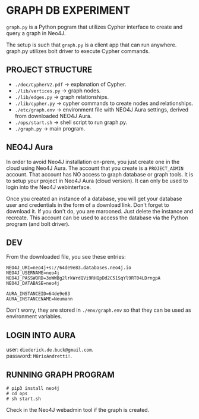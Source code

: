 # GRAPH DB EXPERIMENT

`graph.py` is a Python pogram that utilizes Cypher interface to create and query a graph in Neo4J.

The setup is such that `graph.py` is a client app that can run anywhere.
graph.py utilizes bolt driver to execute Cypher commands.


## PROJECT STRUCTURE
* `./doc/CypherV2.pdf` -> explanation of Cypher.  
* `./lib/vertices.py` -> graph nodes.  
* `./lib/edges.py` -> graph relationships.  
* `./lib/cypher.py` -> cypher commands to create nodes and relationships.  
* `./etc/graph.env` -> environment file with NEO4J Aura settings, derived from downloaded NEO4J Aura.  
* `./ops/start.sh` -> shell script to run graph.py.  
* `./graph.py` -> main program.  


## NEO4J Aura
In order to avoid Neo4J installation on-prem, you just create one in the cloud using Neo4J Aura. The account that you create is a `PROJECT_ADMIN` account. That account has NO access to graph database or graph tools. It is to setup your project in Neo4J Aura (cloud version). It can only be used to login into the Neo4J webinterface.

Once you created an instance of a database, you will get your database user and credentials in the form of a download link. Don't forget to download it. If you don't do, you are marooned. Just delete the instance and recreate. This account can be used to access the database via the Python program (and bolt driver).


## DEV
From the downloaded file, you see these entries:

```
NEO4J_URI=neo4j+s://64de9e83.databases.neo4j.io
NEO4J_USERNAME=neo4j
NEO4J_PASSWORD=3oWWBg2lrkWrdQVi9RHQpDd2C51SqYl9RT04LDrngpA
NEO4J_DATABASE=neo4j

AURA_INSTANCEID=64de9e83
AURA_INSTANCENAME=Neumann
```

Don't worry, they are stored in `./env/graph.env` so that they can be used as environment variables.


## LOGIN INTO AURA
user: `diederick.de.buck@gmail.com`.  
password: `M8rioAndretti!`.  


## RUNNING GRAPH PROGRAM
```
# pip3 install neo4j
# cd ops
# sh start.sh
```

Check in the Neo4J webadmin tool if the graph is created.
